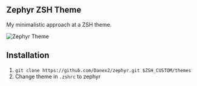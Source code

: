 ## Zephyr ZSH Theme

My minimalistic approach at a ZSH theme.

![Zephyr Theme](https://i.imgur.com/94pTW4h.png)

## Installation

1. `git clone https://github.com/Danex2/zephyr.git $ZSH_CUSTOM/themes`
2. Change theme in `.zshrc` to zephyr
